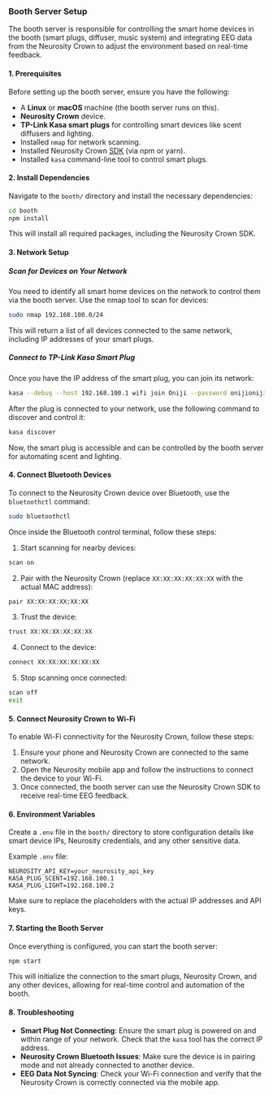 ### Booth Server Setup

The booth server is responsible for controlling the smart home devices in the booth (smart plugs, diffuser, music system) and integrating EEG data from the Neurosity Crown to adjust the environment based on real-time feedback.

#### 1. Prerequisites

Before setting up the booth server, ensure you have the following:

- A **Linux** or **macOS** machine (the booth server runs on this).
- **Neurosity Crown** device.
- **TP-Link Kasa smart plugs** for controlling smart devices like scent diffusers and lighting.
- Installed `nmap` for network scanning.
- Installed Neurosity Crown [SDK](https://github.com/neurosity/neurosity-sdk-js) (via npm or yarn).
- Installed `kasa` command-line tool to control smart plugs.

#### 2. Install Dependencies

Navigate to the `booth/` directory and install the necessary dependencies:

```bash
cd booth
npm install
```

This will install all required packages, including the Neurosity Crown SDK.

#### 3. Network Setup

##### Scan for Devices on Your Network

You need to identify all smart home devices on the network to control them via the booth server. Use the nmap tool to scan for devices:

```bash
sudo nmap 192.168.100.0/24
```

This will return a list of all devices connected to the same network, including IP addresses of your smart plugs.

##### Connect to TP-Link Kasa Smart Plug

Once you have the IP address of the smart plug, you can join its network:

```bash
kasa --debug --host 192.168.100.1 wifi join Oniji --password onijioniji
```

After the plug is connected to your network, use the following command to discover and control it:

```bash
kasa discover
```

Now, the smart plug is accessible and can be controlled by the booth server for automating scent and lighting.

#### 4. Connect Bluetooth Devices

To connect to the Neurosity Crown device over Bluetooth, use the `bluetoothctl` command:

```bash
sudo bluetoothctl
```

Once inside the Bluetooth control terminal, follow these steps:

1. Start scanning for nearby devices:

```bash
scan on
```

2. Pair with the Neurosity Crown (replace `XX:XX:XX:XX:XX:XX` with the actual MAC address):

```bash
pair XX:XX:XX:XX:XX:XX
```

3. Trust the device:

```bash
trust XX:XX:XX:XX:XX:XX
```

4. Connect to the device:

```bash
connect XX:XX:XX:XX:XX:XX
```

5. Stop scanning once connected:

```bash
scan off
exit
```

#### 5. Connect Neurosity Crown to Wi-Fi

To enable Wi-Fi connectivity for the Neurosity Crown, follow these steps:

1. Ensure your phone and Neurosity Crown are connected to the same network.
2. Open the Neurosity mobile app and follow the instructions to connect the device to your Wi-Fi.
3. Once connected, the booth server can use the Neurosity Crown SDK to receive real-time EEG feedback.

#### 6. Environment Variables

Create a `.env` file in the `booth/` directory to store configuration details like smart device IPs, Neurosity credentials, and any other sensitive data.

Example `.env` file:

```plaintext
NEUROSITY_API_KEY=your_neurosity_api_key
KASA_PLUG_SCENT=192.168.100.1
KASA_PLUG_LIGHT=192.168.100.2
```

Make sure to replace the placeholders with the actual IP addresses and API keys.

#### 7. Starting the Booth Server

Once everything is configured, you can start the booth server:

```bash
npm start
```

This will initialize the connection to the smart plugs, Neurosity Crown, and any other devices, allowing for real-time control and automation of the booth.

#### 8. Troubleshooting

- **Smart Plug Not Connecting**: Ensure the smart plug is powered on and within range of your network. Check that the `kasa` tool has the correct IP address.
- **Neurosity Crown Bluetooth Issues**: Make sure the device is in pairing mode and not already connected to another device.
- **EEG Data Not Syncing**: Check your Wi-Fi connection and verify that the Neurosity Crown is correctly connected via the mobile app.
